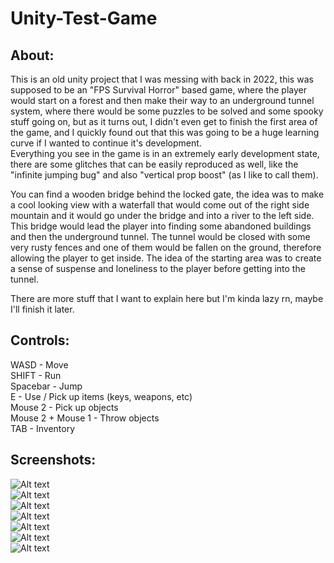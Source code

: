 # Unity-Test-Game

## About:  
This is an old unity project that I was messing with back in 2022, this was supposed to be an "FPS Survival Horror" based game, where the player would start on a forest and then make their way to an underground tunnel system, where there would be some puzzles to be solved and some spooky stuff going on, but as it turns out, I didn't even get to finish the first area of the game, and I quickly found out that this was going to be a huge learning curve if I wanted to continue it's development.  
Everything you see in the game is in an extremely early development state, there are some glitches that can be easily reproduced as well, like the "infinite jumping bug" and also "vertical prop boost" (as I like to call them).  

You can find a wooden bridge behind the locked gate, the idea was to make a cool looking view with a waterfall that would come out of the right side mountain and it would go under the bridge and into a river to the left side. This bridge would lead the player into finding some abandoned buildings and then the underground tunnel. The tunnel would be closed with some very rusty fences and one of them would be fallen on the ground, therefore allowing the player to get inside. The idea of the starting area was to create a sense of suspense and loneliness to the player before getting into the tunnel.

There are more stuff that I want to explain here but I'm kinda lazy rn, maybe I'll finish it later.  

## Controls:
WASD - Move  
SHIFT - Run  
Spacebar - Jump  
E - Use / Pick up items (keys, weapons, etc)  
Mouse 2 - Pick up objects  
Mouse 2 + Mouse 1 - Throw objects  
TAB - Inventory  

## Screenshots:  
![Alt text](https://i.imgur.com/Q54ok9N.png)  
![Alt text](https://i.imgur.com/FzJREPJ.png)  
![Alt text](https://i.imgur.com/y7dOOcN.png)  
![Alt text](https://i.imgur.com/OO2QXdy.png)  
![Alt text](https://i.imgur.com/DeCD7Eo.png)  
![Alt text](https://i.imgur.com/Q2pIq4g.png)  
![Alt text](https://i.imgur.com/3ErCGeM.png)  
 
